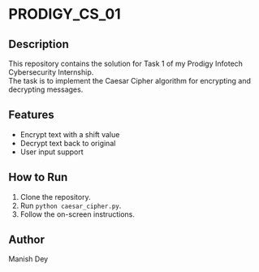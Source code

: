 # PRODIGY_CS_01

## Description
This repository contains the solution for Task 1 of my Prodigy Infotech Cybersecurity Internship.  
The task is to implement the Caesar Cipher algorithm for encrypting and decrypting messages.

## Features
- Encrypt text with a shift value
- Decrypt text back to original
- User input support

## How to Run
1. Clone the repository.
2. Run `python caesar_cipher.py`.
3. Follow the on-screen instructions.

## Author
Manish Dey
